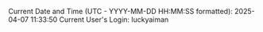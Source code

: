 Current Date and Time (UTC - YYYY-MM-DD HH:MM:SS formatted): 2025-04-07 11:33:50
Current User's Login: luckyaiman
